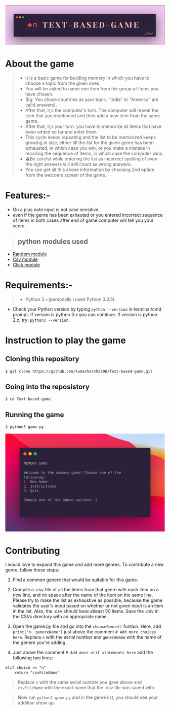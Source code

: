 ![banner](./images/banner.png)

# About the game 
> - It is a basic game for building memory in which you have to choose a topic from the given ones.
>- You will be asked to name one item from the group of items you have chosen.
>- (Eg: You chose countries as your topic. "India" or "America" are valid answers).
>- After that, it,s the computer's turn. The computer will repeat the item that you mentioned and then add a new item from the same genre.
>- After that, it,s your turn. you have to memorize all items that have been added so far and enter them.
>- This cycle keeps repeating and the list to be memorized keeps growing in size, either till the list for the given genre has been exhausted, in which case you win, or you make a mistake in recalling the sequence of items, in which case the computer wins.
>- ⚠️Be careful while entering the list as incorrect spelling of even the right answers will still count as wrong answers.
>- You can get all this above information by choosing 2nd option from the welcome screen of the game.

# Features:-
- On a plus note input is not case sensitive.
- even if the genre has been exhauted or you entered incorrect sequence of items in both cases after end of game computer will tell you your score.
>## python modules used
- [Random module](https://docs.python.org/3/library/random.html) 
- [Csv module](https://docs.python.org/3/library/csv.html)
- [Click module](https://docs.python.org/3/library/csv.html)

# Requirements:-
>- Python 3.+(personally i used Python 3.8.5).
- Check your Python version by typing ```python --version``` in terminal/cmd prompt. If version is python 3.x you can continue. If version is python 2.x, try: ```python3 --version```. 

# Instruction to play the game

 ## Cloning this repository
```
$ git clone https://github.com/kumarharsh2396/Text-based-game.git
```
## Going into the reposistory
```
$ cd Text-based-game
```
## Running the game
```
$ python3 game.py
```
![banner](./images/welcome.png)
# Contributing
 I would love to expand this game and add more genres. To contribute a new genre, follow these steps:

1. Find a common genere that would be suitable for this game.

2. Compile a .csv file of all the items from that genre with each item on a new line, and no space after the name of the item on the same line. Please try to make the list as exhaustive as possible, because the game validates the user's input based on whether or not given input is an item in the list. Also, the .csv should have atleast 50 items. Save the .csv in the CSVs directory with an appropriate name.

3. Open the game.py file and go into the ```chooseGenre()``` funtion. Here, add ```print("n. genereName")``` just above the comment ```# Add more choices here```. Replace ```n``` with the serial number and ```genereName``` with the name of the genere you're adding.

4. Just above the comment ```# Add more elif statements here``` add the following two lines:

```
elif choice == "n"
	return "csvFileName"
```	

>Replace ```n``` with the same serial number you gave above and ```csvFileName``` with the exact name that the .csv file was saved with. 

>Now run ```python3 game.py``` and in the genre list, you should see your addition show up.

